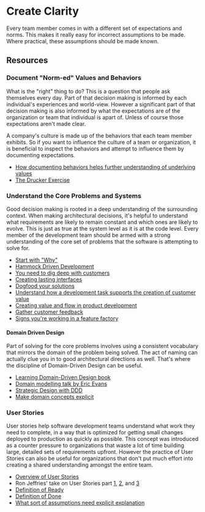 # Create Clarity

Every team member comes in with a different set of expectations and norms. This makes it really easy for incorrect assumptions to be made. Where practical, these assumptions should be made known.

## Resources

### Document "Norm-ed" Values and Behaviors

What is the "right" thing to do? This is a question that people ask themselves every day. Part of that decision making is informed by each individual's experiences and world-view. However a significant part of that decision making is also informed by what the expectations are of the organization or team that individual is apart of. Unless of course those expectations aren't made clear.

A company's culture is made up of the behaviors that each team member exhibits. So if you want to influence the culture of a team or organization, it is beneficial to inspect the behaviors and attempt to influence them by documenting expectations.

- [How documenting behaviors helps further understanding of underlying values](https://culturewise.com/blog/who-cares-what-you-believe/)
- [The Drucker Exercise](https://agilewarrior.wordpress.com/2009/11/27/the-drucker-exercise/)

### Understand the Core Problems and Systems

Good decision making is rooted in a deep understanding of the surrounding context. When making architectural decisions, it's helpful to understand what requirements are likely to remain constant and which ones are likely to evolve. This is just as true at the system level as it is at the code level. Every member of the development team should be armed with a strong understanding of the core set of problems that the software is attempting to solve for.

- [Start with "Why"](https://www.youtube.com/watch?v=2Ss78LfY3nE)
- [Hammock Driven Development](https://www.youtube.com/watch?v=f84n5oFoZBc)
- [You need to dig deep with customers](https://github.com/97-things/97-things-every-programmer-should-know/tree/master/en/thing_97)
- [Creating lasting interfaces](https://www.youtube.com/watch?v=oyLBGkS5ICk)
- [Dogfood your solutions](https://medium.com/agileinsider/dogfooding-a-simple-practice-to-help-you-build-better-products-b5954af4d5f7)
- [Understand how a development task supports the creation of customer value](https://cloud.google.com/architecture/devops/devops-process-work-visibility-in-value-stream)
- [Creating value and flow in product development](https://www.youtube.com/watch?v=NGdx-f-aGXs)
- [Gather customer feedback](https://cloud.google.com/architecture/devops/devops-process-customer-feedback)
- [Signs you're working in a feature factory](https://cutle.fish/blog/12-signs-youre-working-in-a-feature-factory)

#### Domain Driven Design

Part of solving for the core problems involves using a consistent vocabulary that mirrors the domain of the problem being solved. The act of naming can actually clue you in to good architectural directions as well. That's where the discipline of Domain-Driven Design can be useful.

- [Learning Domain-Driven Design book](https://www.amazon.com/Learning-Domain-Driven-Design-Aligning-Architecture/dp/1098100131)
- [Domain modelling talk by Eric Evans](https://www.infoq.com/presentations/model-to-work-evans/)
- [Strategic Design with DDD](https://www.infoq.com/presentations/strategic-design-evans/)
- [Make domain concepts explicit](https://github.com/97-things/97-things-every-programmer-should-know/tree/master/en/thing_11)

### User Stories

User stories help software development teams understand what work they need to complete, in a way that is optimized for getting small changes deployed to production as quickly as possible. This concept was introduced as a counter pressure to organizations that waste a lot of time building large, detailed sets of requirements upfront. However the practice of User Stories can also be useful for organizations that don't put much effort into creating a shared understanding amongst the entire team.

- [Overview of User Stories](https://www.industriallogic.com/blog/making-user-stories-work-for-you)
- Ron Jeffries' take on User Stories part [1](https://ronjeffries.com/xprog/blog/how-should-user-stories-be-written/), [2](https://ronjeffries.com/xprog/articles/expcardconversationconfirmation/), and [3](https://ronjeffries.com/articles/019-01ff/3cs-revisited/)
- [Definition of Ready](https://www.leadingagile.com/2015/07/definition-of-ready/)
- [Definition of Done](https://www.leadingagile.com/2017/02/definition-of-done/)
- [What sort of assumptions need explicit explanation](https://seilevel.com/requirements/are-there-functional-requirements-in-assumptions-of-use-cases)
